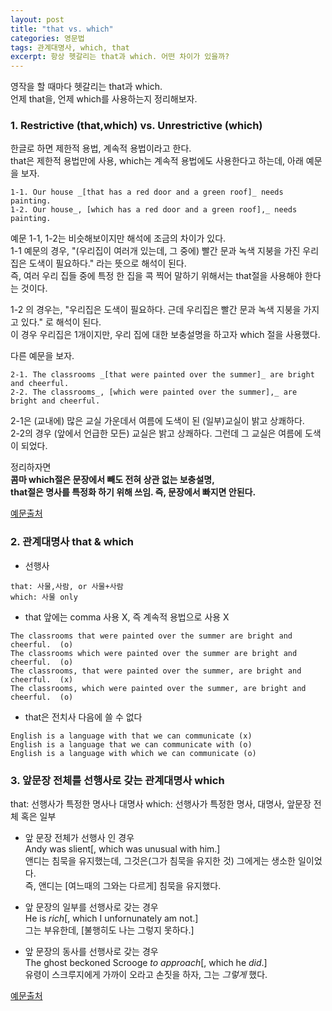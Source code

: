 ```yaml
---
layout: post
title: "that vs. which"
categories: 영문법
tags: 관계대명사, which, that
excerpt: 항상 헷갈리는 that과 which. 어떤 차이가 있을까?
--- 
```


영작을 할 때마다 헷갈리는 that과 which.  
언제 that을, 언제 which를 사용하는지 정리해보자.

### 1. Restrictive (that,which) vs. Unrestrictive (which)

한글로 하면 제한적 용법, 계속적 용법이라고 한다.  
that은 제한적 용법만에 사용, which는 계속적 용법에도 사용한다고 하는데, 아래 예문을 보자.

````
1-1. Our house _[that has a red door and a green roof]_ needs painting.  
1-2. Our house_, [which has a red door and a green roof],_ needs painting.
````

예문 1-1, 1-2는 비슷해보이지만 해석에 조금의 차이가 있다.  
1-1 예문의 경우, "(우리집이 여러개 있는데, 그 중에) 빨간 문과 녹색 지붕을 가진 우리집은 도색이 필요하다." 라는 뜻으로 해석이 된다.  
즉, 여러 우리 집들 중에 특정 한 집을 콕 찍어 말하기 위해서는 that절을 사용해야 한다는 것이다.

1-2 의 경우는, "우리집은 도색이 필요하다. 근데 우리집은 빨간 문과 녹색 지붕을 가지고 있다." 로 해석이 된다.  
이 경우 우리집은 1개이지만, 우리 집에 대한 보충설명을 하고자 which 절을 사용했다.

다른 예문을 보자.  

````
2-1. The classrooms _[that were painted over the summer]_ are bright and cheerful.  
2-2. The classrooms_, [which were painted over the summer],_ are bright and cheerful.
````

2-1은 (교내에) 많은 교실 가운데서 여름에 도색이 된 (일부)교실이 밝고 상쾌하다.  
2-2의 경우 (앞에서 언급한 모든) 교실은 밝고 상쾌하다. 그런데 그 교실은 여름에 도색이 되었다.

정리하자면  
**콤마 which절은 문장에서 빼도 전혀 상관 없는 보충설명,**  
**that절은 명사를 특정화 하기 위해 쓰임. 즉, 문장에서 빠지면 안된다.**  

[예문출처](http://www.getitwriteonline.com/archive/103103whichthat.htm)


### 2. 관계대명사 that & which

* 선행사  
````
that: 사물,사람, or 사물+사람  
which: 사물 only
````

* that 앞에는 comma 사용 X, 즉 계속적 용법으로 사용 X  
````
The classrooms that were painted over the summer are bright and cheerful.  (o)
The classrooms which were painted over the summer are bright and cheerful.  (o)
The classrooms, that were painted over the summer, are bright and cheerful.  (x)
The classrooms, which were painted over the summer, are bright and cheerful.  (o)
````

* that은 전치사 다음에 쓸 수 없다
````
English is a language with that we can communicate (x)
English is a language that we can communicate with (o)
English is a language with which we can communicate (o)
````

### 3. 앞문장 전체를 선행사로 갖는 관계대명사 which

that: 선행사가 특정한 명사나 대명사
which: 선행사가 특정한 명사, 대명사, 앞문장 전체 혹은 일부

* 앞 문장 전체가 선행사 인 경우  
Andy was slient[, which was unusual with him.]  
앤디는 침묵을 유지했는데, 그것은(그가 침묵을 유지한 것) 그에게는 생소한 일이었다.  
즉, 앤디는 [여느때의 그와는 다르게] 침묵을 유지했다. 

* 앞 문장의 일부를 선행사로 갖는 경우  
He is _rich_[, which I unfornunately am not.]  
그는 부유한데, [불행히도 나는 그렇지 못하다.]  

* 앞 문장의 동사를 선행사로 갖는 경우  
The ghost beckoned Scrooge _to approach_[, which he _did_.]  
유령이 스크루지에게 가까이 오라고 손짓을 하자, 그는 _그렇게_ 했다.

[예문출처](http://ebpang.tistory.com/212)

